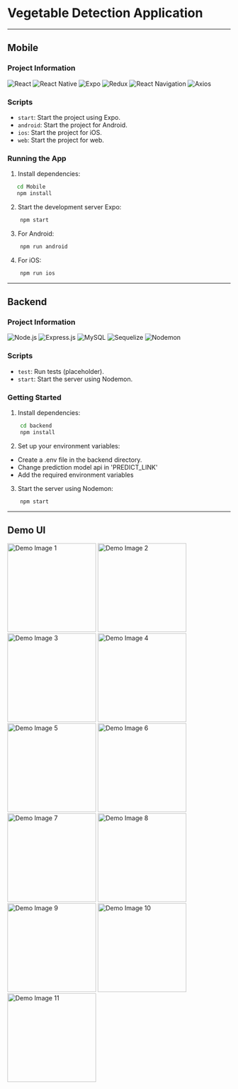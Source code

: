 # Vegetable Detection Application

---

## Mobile

### Project Information

![React](https://img.shields.io/badge/React-18.2.0-blue.svg)
![React Native](https://img.shields.io/badge/React%20Native-0.72.6-green.svg)
![Expo](https://img.shields.io/badge/Expo-~49.0.15-9cf.svg)
![Redux](https://img.shields.io/badge/Redux-^5.0.0-purple.svg)
![React Navigation](https://img.shields.io/badge/React%20Navigation-^6.1.9-orange.svg)
![Axios](https://img.shields.io/badge/Axios-^1.6.2-lightgrey.svg)

### Scripts

-   `start`: Start the project using Expo.
-   `android`: Start the project for Android.
-   `ios`: Start the project for iOS.
-   `web`: Start the project for web.

### Running the App

1. Install dependencies:

```bash
   cd Mobile
   npm install
```

2. Start the development server Expo:

```bash
    npm start
```

3. For Android:

```bash
    npm run android
```

4. For iOS:

```bash
    npm run ios
```

---

## Backend

### Project Information

![Node.js](https://img.shields.io/badge/Node.js-^16.13.0-green.svg)
![Express.js](https://img.shields.io/badge/Express.js-^4.18.2-blue.svg)
![MySQL](https://img.shields.io/badge/MySQL-^3.6.3-orange.svg)
![Sequelize](https://img.shields.io/badge/Sequelize-^6.34.0-lightgrey.svg)
![Nodemon](https://img.shields.io/badge/Nodemon-^3.0.1-red.svg)

### Scripts

-   `test`: Run tests (placeholder).
-   `start`: Start the server using Nodemon.

### Getting Started

1. Install dependencies:

```bash
    cd backend
    npm install
```

2. Set up your environment variables:

-   Create a .env file in the backend directory.
-   Change prediction model api in 'PREDICT_LINK'
-   Add the required environment variables

3. Start the server using Nodemon:

```bash
    npm start
```

---

## Demo UI

<div>
  <img src="./DemoUI/Picture1.jpg" width="200" alt="Demo Image 1">
  <img src="./DemoUI/Picture2.jpg" width="200" alt="Demo Image 2">
  <img src="./DemoUI/Picture3.jpg" width="200" alt="Demo Image 3">
   <img src="./DemoUI/Picture4.jpg" width="200" alt="Demo Image 4">
  <img src="./DemoUI/Picture5.jpg" width="200" alt="Demo Image 5">
  <img src="./DemoUI/Picture6.jpg" width="200" alt="Demo Image 6">
   <img src="./DemoUI/Picture7.jpg" width="200" alt="Demo Image 7">
  <img src="./DemoUI/Picture8.jpg" width="200" alt="Demo Image 8">
   <img src="./DemoUI/Picture9.jpg" width="200" alt="Demo Image 9">
  <img src="./DemoUI/Picture10.jpg" width="200" alt="Demo Image 10">
  <img src="./DemoUI/Picture11.jpg" width="200" alt="Demo Image 11">
</div>
